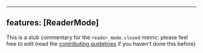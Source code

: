 
---
features: [ReaderMode]
---

This is a stub commentary for the `reader_mode.closed` metric: please feel free to edit (read the
[contributing guidelines](https://github.com/mozilla/glean-annotations/blob/main/CONTRIBUTING.md)
if you haven't done this before)
